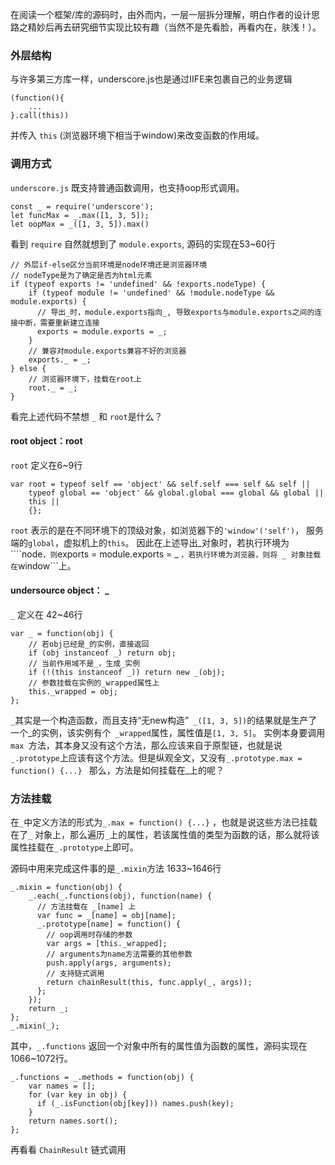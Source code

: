 在阅读一个框架/库的源码时，由外而内，一层一层拆分理解，明白作者的设计思路之精妙后再去研究细节实现比较有趣（当然不是先看脸，再看内在，肤浅！）。
### 外层结构
与许多第三方库一样，underscore.js也是通过IIFE来包裹自己的业务逻辑

```
(function(){
    ...
}.call(this))
```
并传入 ```this``` (浏览器环境下相当于window)来改变函数的作用域。
### 调用方式
```underscore.js``` 既支持普通函数调用，也支持oop形式调用。
```
const _ = require('underscore');
let funcMax = _.max([1, 3, 5]);
let oopMax = _([1, 3, 5]).max()
```
看到 ```require``` 自然就想到了 ```module.exports```, 源码的实现在53~60行
```
// 外层if-else区分当前环境是node环境还是浏览器环境
// nodeType是为了确定是否为html元素
if (typeof exports != 'undefined' && !exports.nodeType) {
    if (typeof module != 'undefined' && !module.nodeType && module.exports) {
      // 导出_时，module.exports指向_, 导致exports与module.exports之间的连接中断，需要重新建立连接
      exports = module.exports = _;
    }
    // 兼容对module.exports兼容不好的浏览器
    exports._ = _;
} else {
    // 浏览器环境下，挂载在root上
    root._ = _;
}
```
看完上述代码不禁想 ```_``` 和 ```root```是什么？

#### root object：root
```root``` 定义在6~9行
```
var root = typeof self == 'object' && self.self === self && self ||
    typeof global == 'object' && global.global === global && global ||
    this ||
    {};
```
```root``` 表示的是在不同环境下的顶级对象，如浏览器下的```'window'('self')```， 服务端的```global```，虚拟机上的```this```。
因此在上述导出_对象时，若执行环境为````node```，则```exports = module.exports = _ ```，若执行环境为浏览器，则将 _ 对象挂载在```window```上。

#### undersource object： _
```_``` 定义在 42~46行
```
var _ = function(obj) {
    // 若obj已经是_的实例，直接返回
    if (obj instanceof _) return obj;
    // 当前作用域不是_，生成_实例
    if (!(this instanceof _)) return new _(obj);
    // 参数挂载在实例的_wrapped属性上
    this._wrapped = obj;
};
```
```_```其实是一个构造函数，而且支持“无new构造”``` _([1, 3, 5])```的结果就是生产了一个_的实例，该实例有个``` _wrapped```属性，属性值是```[1, 3, 5]```。
实例本身要调用```max ```方法，其本身又没有这个方法，那么应该来自于原型链，也就是说```_.prototype```上应该有这个方法。但是纵观全文，又没有```_.prototype.max = function() {...} ```
那么，方法是如何挂载在_上的呢？

### 方法挂载
在```_```中定义方法的形式为```_.max = function() {...}``` ，也就是说这些方法已挂载在了```_``` 对象上，那么遍历```_```上的属性，若该属性值的类型为函数的话，那么就将该属性挂载在```_.prototype```上即可。

源码中用来完成这件事的是```_.mixin```方法 1633~1646行
```
_.mixin = function(obj) {
    _.each(_.functions(obj), function(name) {
      // 方法挂载在 _[name] 上
      var func = _[name] = obj[name];
      _.prototype[name] = function() {
        // oop调用时存储的参数
        var args = [this._wrapped];
        // arguments为name方法需要的其他参数
        push.apply(args, arguments);
        // 支持链式调用
        return chainResult(this, func.apply(_, args));
      };
    });
    return _;
};
_.mixin(_);
```
其中，```_.functions``` 返回一个对象中所有的属性值为函数的属性，源码实现在1066~1072行。
```
_.functions = _.methods = function(obj) {
    var names = [];
    for (var key in obj) {
      if (_.isFunction(obj[key])) names.push(key);
    }
    return names.sort();
};
```
再看看 ```ChainResult``` 链式调用